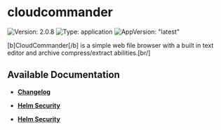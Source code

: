 # cloudcommander

![Version: 2.0.8](https://img.shields.io/badge/Version-2.0.8-informational?style=flat-square) ![Type: application](https://img.shields.io/badge/Type-application-informational?style=flat-square) ![AppVersion: "latest"](https://img.shields.io/badge/AppVersion-"latest"-informational?style=flat-square)

[b]CloudCommander[/b] is a simple web file browser with a built in text editor and archive compress/extract abilities.[br/]


## Available Documentation

- [**Changelog**](CHANGELOG)

- [**Helm Security**](container-security)

- [**Helm Security**](helm-security)

